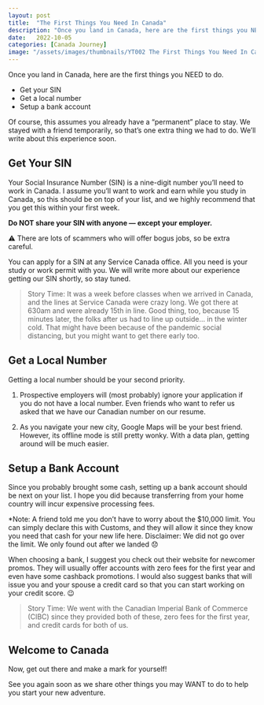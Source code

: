 ```yaml
---
layout: post
title:  "The First Things You Need In Canada"
description: "Once you land in Canada, here are the first things you NEED to do.  Get your SIN Get a local number Setup a bank account…"
date:   2022-10-05 
categories: [Canada Journey]
image: "/assets/images/thumbnails/YT002 The First Things You Need In Canada.png"
---
```

Once you land in Canada, here are the first things you NEED to do. 

- Get your SIN
- Get a local number
- Setup a bank account

Of course, this assumes you already have a “permanent” place to stay. We stayed with a friend temporarily, so that’s one extra thing we had to do. We’ll write about this experience soon. 

## Get Your SIN

Your Social Insurance Number (SIN) is a nine-digit number you’ll need to work in Canada. I assume you’ll want to work and earn while you study in Canada, so this should be on top of your list, and we highly recommend that you get this within your first week.

**Do NOT share your SIN with anyone — except your employer.**

⚠️ There are lots of scammers who will offer bogus jobs, so be extra careful.  

You can apply for a SIN at any Service Canada office. All you need is your study or work permit with you. We will write more about our experience getting our SIN shortly, so stay tuned. 


> Story Time: It was a week before classes when we arrived in Canada, and the lines at Service Canada were crazy long. We got there at 630am and were already 15th in line. Good thing, too, because 15 minutes later, the folks after us had to line up outside… in the winter cold. That might have been because of the pandemic social distancing, but you might want to get there early too. 

## Get a Local Number

Getting a local number should be your second priority. 

1. Prospective employers will (most probably) ignore your application if you do not have a local number. Even friends who want to refer us asked that we have our Canadian number on our resume.

2. As you navigate your new city, Google Maps will be your best friend. However, its offline mode is still pretty wonky. With a data plan, getting around will be much easier. 

## Setup a Bank Account

Since you probably brought some cash, setting up a bank account should be next on your list. I hope you did because transferring from your home country will incur expensive processing fees. 

*Note: A friend told me you don’t have to worry about the $10,000 limit. You can simply declare this with Customs, and they will allow it since they know you need that cash for your new life here. Disclaimer: We did not go over the limit. We only found out after we landed 😞

When choosing a bank, I suggest you check out their website for newcomer promos. They will usually offer accounts with zero fees for the first year and even have some cashback promotions. I would also suggest banks that will issue you and your spouse a credit card so that you can start working on your credit score. 😉 

> Story Time: We went with the Canadian Imperial Bank of Commerce (CIBC) since they provided both of these, zero fees for the first year, and credit cards for both of us.

## Welcome to Canada

Now, get out there and make a mark for yourself!

See you again soon as we share other things you may WANT to do to help you start your new adventure.